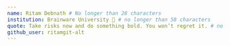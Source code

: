 ```yaml
---
name: Ritam Debnath # No longer than 28 characters
institution: Brainware University 🚩 # no longer than 58 characters
quote: Take risks now and do something bold. You won’t regret it. # no longer than 100 characters, avoid using quotes(") to guarantee the format remains the same.
github_user: ritamgit-alt
---
```

